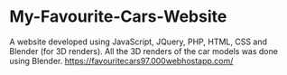 # My-Favourite-Cars-Website
A website developed using JavaScript, JQuery, PHP, HTML, CSS and Blender (for 3D renders).
All the 3D renders of the car models was done using Blender.
https://favouritecars97.000webhostapp.com/
